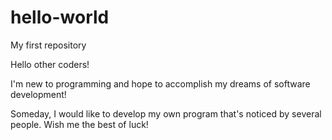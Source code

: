 # hello-world
My first repository

Hello other coders!

I'm new to programming and hope to accomplish my dreams of software development!

Someday, I would like to develop my own program that's noticed by several people.
Wish me the best of luck!
